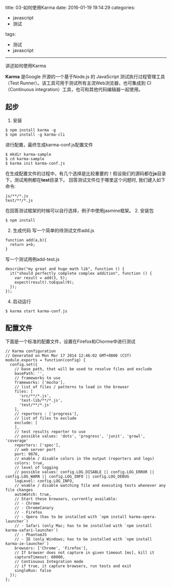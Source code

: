 title: 03-如何使用Karma
date: 2016-01-19 19:14:29
categories: 
-	javascript
-	测试

tags: 
-	测试
-	javascript

---

讲述如何使用Karma

<!--more-->

**Karma** 是Google 开源的一个基于Node.js 的 JavaScript 测试执行过程管理工具（Test Runner）。该工具可用于测试所有主流Web浏览器，也可集成到 CI （Continuous integration）工具，也可和其他代码编辑器一起使用。

##  起步
1. 安装
```
$ npm install karma -g
$ npm install -g karma-cli
```
进行配置，最终生成karma-conf.js配置文件
```
$ mkdir karma-sample
$ cd karma-sample
$ karma init karma-conf.js
```
在生成配置文件的过程中，有几个选择是比较重要的！假设我们的源码都在**js**目录下，测试用例都在**test**目录下。
回答测试文件位于哪里这个问题时, 我们键入如下命令:
```
js/**/*.js
test/**/*.js
```
在回答测试框架的时候可以自行选择，例子中使用jasmine框架。
2. 安装包
```
$ npm install
```
2. 生成代码
写一个简单的待测试文件add.js
```
function add(a,b){
  return a+b;
}
```
写一个测试用例add-test.js
```
describe("my great and huge math lib", function () {
  it("should perfectly complete complex addition", function () {
    var result = add(3, 5);
    expect(result).toEqual(9);
  });
});
```
4. 启动运行
```
$ karma start karma-conf.js
```
##  配置文件
下面是一个标准的配置文件，设置在Firefox和Chorme中进行测试
```
// Karma configuration
// Generated on Mon Mar 17 2014 12:46:02 GMT+0800 (CST)
module.exports = function(config) {
  config.set({
    // base path, that will be used to resolve files and exclude
    basePath: '',
    // frameworks to use
    frameworks: ['mocha'],
    // list of files / patterns to load in the browser
    files: [
      'src/**/*.js',
      'test-lib/**/*.js',
      'test/**/*.js'
    ],
    // reporters : ['progress'],
    // list of files to exclude
    exclude: [
    ],
    // test results reporter to use
    // possible values: 'dots', 'progress', 'junit', 'growl', 'coverage'
    reporters: ['spec'],
    // web server port
    port: 9876,
    // enable / disable colors in the output (reporters and logs)
    colors: true,
    // level of logging
    // possible values: config.LOG_DISABLE || config.LOG_ERROR || config.LOG_WARN || config.LOG_INFO || config.LOG_DEBUG
    logLevel: config.LOG_INFO,
    // enable / disable watching file and executing tests whenever any file changes
    autoWatch: true,
    // Start these browsers, currently available:
    // - Chrome
    // - ChromeCanary
    // - Firefox
    // - Opera (has to be installed with `npm install karma-opera-launcher`)
    // - Safari (only Mac; has to be installed with `npm install karma-safari-launcher`)
    // - PhantomJS
    // - IE (only Windows; has to be installed with `npm install karma-ie-launcher`)
    browsers: ['Chrome', 'Firefox'],
    // If browser does not capture in given timeout [ms], kill it
    captureTimeout: 60000,
    // Continuous Integration mode
    // if true, it capture browsers, run tests and exit
    singleRun: false
  });
};
```